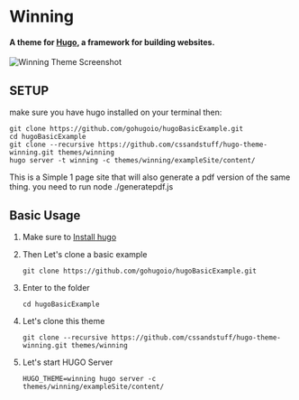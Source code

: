 # Winning
#### A theme for [Hugo](http://gohugo.io/), a framework for building websites.

![Winning Theme Screenshot](https://github.com/cssandstuff/hugo-theme-winning/blob/master/images/screenshot.png)

## SETUP
make sure you have hugo installed on your terminal then:

```
git clone https://github.com/gohugoio/hugoBasicExample.git
cd hugoBasicExample
git clone --recursive https://github.com/cssandstuff/hugo-theme-winning.git themes/winning
hugo server -t winning -c themes/winning/exampleSite/content/
```

This is a Simple 1 page site that will also generate a pdf version of the same thing. you need to run node ./generatepdf.js

## Basic Usage
1. Make sure to [Install hugo](https://gohugo.io/getting-started/installing/)
2. Then Let's clone a basic example

   ```git clone https://github.com/gohugoio/hugoBasicExample.git```
3. Enter to the folder

   ```cd hugoBasicExample```
4. Let's clone this theme

   ```git clone --recursive https://github.com/cssandstuff/hugo-theme-winning.git themes/winning```

5. Let's start HUGO Server

   ```HUGO_THEME=winning hugo server -c themes/winning/exampleSite/content/```
